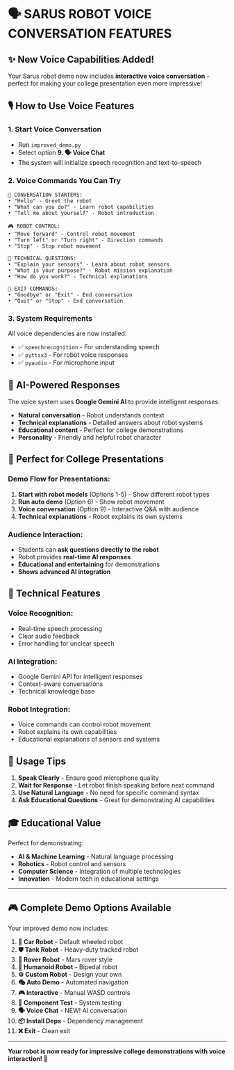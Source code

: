 # 🗣️ SARUS ROBOT VOICE CONVERSATION FEATURES

## ✨ New Voice Capabilities Added!

Your Sarus robot demo now includes **interactive voice conversation** - perfect for making your college presentation even more impressive!

## 🎙️ How to Use Voice Features

### 1. **Start Voice Conversation**
- Run `improved_demo.py`
- Select option **9. 🗣️ Voice Chat**
- The system will initialize speech recognition and text-to-speech

### 2. **Voice Commands You Can Try**
```
🤖 CONVERSATION STARTERS:
• "Hello" - Greet the robot
• "What can you do?" - Learn robot capabilities
• "Tell me about yourself" - Robot introduction

🎮 ROBOT CONTROL:
• "Move forward" - Control robot movement
• "Turn left" or "Turn right" - Direction commands
• "Stop" - Stop robot movement

🧪 TECHNICAL QUESTIONS:
• "Explain your sensors" - Learn about robot sensors
• "What is your purpose?" - Robot mission explanation
• "How do you work?" - Technical explanations

🚪 EXIT COMMANDS:
• "Goodbye" or "Exit" - End conversation
• "Quit" or "Stop" - End conversation
```

### 3. **System Requirements**
All voice dependencies are now installed:
- ✅ `speechrecognition` - For understanding speech
- ✅ `pyttsx3` - For robot voice responses  
- ✅ `pyaudio` - For microphone input

## 🤖 AI-Powered Responses

The voice system uses **Google Gemini AI** to provide intelligent responses:
- **Natural conversation** - Robot understands context
- **Technical explanations** - Detailed answers about robot systems
- **Educational content** - Perfect for college demonstrations
- **Personality** - Friendly and helpful robot character

## 🎯 Perfect for College Presentations

### **Demo Flow for Presentations:**
1. **Start with robot models** (Options 1-5) - Show different robot types
2. **Run auto demo** (Option 6) - Show robot movement
3. **Voice conversation** (Option 9) - Interactive Q&A with audience
4. **Technical explanations** - Robot explains its own systems

### **Audience Interaction:**
- Students can **ask questions directly to the robot**
- Robot provides **real-time AI responses**
- **Educational and entertaining** for demonstrations
- **Shows advanced AI integration**

## 🔧 Technical Features

### **Voice Recognition:**
- Real-time speech processing
- Clear audio feedback
- Error handling for unclear speech

### **AI Integration:**
- Google Gemini API for intelligent responses
- Context-aware conversations
- Technical knowledge base

### **Robot Integration:**
- Voice commands can control robot movement
- Robot explains its own capabilities
- Educational explanations of sensors and systems

## 🚀 Usage Tips

1. **Speak Clearly** - Ensure good microphone quality
2. **Wait for Response** - Let robot finish speaking before next command
3. **Use Natural Language** - No need for specific command syntax
4. **Ask Educational Questions** - Great for demonstrating AI capabilities

## 🎓 Educational Value

Perfect for demonstrating:
- **AI & Machine Learning** - Natural language processing
- **Robotics** - Robot control and sensors
- **Computer Science** - Integration of multiple technologies
- **Innovation** - Modern tech in educational settings

---

## 🎮 Complete Demo Options Available

Your improved demo now includes:

1. **🚗 Car Robot** - Default wheeled robot
2. **🛡️ Tank Robot** - Heavy-duty tracked robot  
3. **🚀 Rover Robot** - Mars rover style
4. **🤖 Humanoid Robot** - Bipedal robot
5. **⚙️ Custom Robot** - Design your own
6. **🎭 Auto Demo** - Automated navigation
7. **🎮 Interactive** - Manual WASD controls
8. **🧪 Component Test** - System testing
9. **🗣️ Voice Chat** - NEW! AI conversation
10. **📦 Install Deps** - Dependency management
11. **❌ Exit** - Clean exit

---

**Your robot is now ready for impressive college demonstrations with voice interaction! 🎉**
